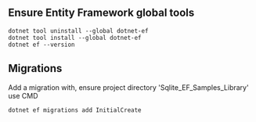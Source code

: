 ﻿
## Ensure Entity Framework global tools
```
dotnet tool uninstall --global dotnet-ef
dotnet tool install --global dotnet-ef
dotnet ef --version
```

## Migrations
Add a migration with, ensure project directory 'Sqlite_EF_Samples_Library' use CMD

```
dotnet ef migrations add InitialCreate
```